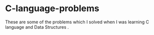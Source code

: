 # C-language-problems
These are some of the problems which I solved when I was learning C language and Data Structures .

